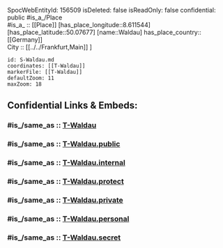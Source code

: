 ﻿---
location:
- 50.07677
- 8.611544
mapmarker: tram
mapzoom:
- 8
- 18
tags:
- geo/station/tram
type: Station
---

SpocWebEntityId: 156509
isDeleted: false
isReadOnly: false
confidential: public
#is_a_/Place  
#is_a_ :: [[Place]] 
[has_place_longitude::8.611544] 
[has_place_latitude::50.07677] 
[name::Waldau] 
has_place_country:: [[Germany]]  
City :: [[../../Frankfurt,Main]] ] 


```leaflet
id: S-Waldau.md
coordinates: [[T-Waldau]] 
markerFile: [[T-Waldau]] 
defaultZoom: 11 
maxZoom: 18
```


## Confidential Links & Embeds: 

### #is_/same_as :: [T-Waldau](T-Waldau.md) 

### #is_/same_as :: [T-Waldau.public](/_public/Earth/Continent/Europe/Europe~Central/Germany/Germany~West/Hessen/counties~Hessen/Frankfurt~Main/Stations-FFM~T/T-Waldau.public.md) 

### #is_/same_as :: [T-Waldau.internal](/_internal/Earth/Continent/Europe/Europe~Central/Germany/Germany~West/Hessen/counties~Hessen/Frankfurt~Main/Stations-FFM~T/T-Waldau.internal.md) 

### #is_/same_as :: [T-Waldau.protect](/_protect/Earth/Continent/Europe/Europe~Central/Germany/Germany~West/Hessen/counties~Hessen/Frankfurt~Main/Stations-FFM~T/T-Waldau.protect.md) 

### #is_/same_as :: [T-Waldau.private](/_private/Earth/Continent/Europe/Europe~Central/Germany/Germany~West/Hessen/counties~Hessen/Frankfurt~Main/Stations-FFM~T/T-Waldau.private.md) 

### #is_/same_as :: [T-Waldau.personal](/_personal/Earth/Continent/Europe/Europe~Central/Germany/Germany~West/Hessen/counties~Hessen/Frankfurt~Main/Stations-FFM~T/T-Waldau.personal.md) 

### #is_/same_as :: [T-Waldau.secret](/_secret/Earth/Continent/Europe/Europe~Central/Germany/Germany~West/Hessen/counties~Hessen/Frankfurt~Main/Stations-FFM~T/T-Waldau.secret.md)

